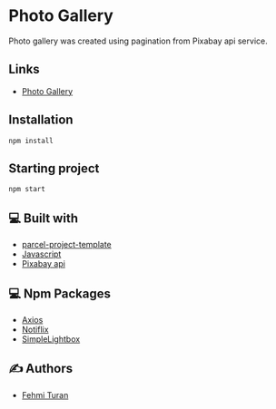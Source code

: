 # Photo Gallery
<!-- ![](https://github.com/fehmituran/goit-js-hw-11/blob/main/src/img/photogallery.gif) -->


Photo gallery was created using pagination from Pixabay api service.

## Links

- [Photo Gallery](https://fehmituran.github.io/goit-js-hw-11/)

## Installation

```
npm install
```

## Starting project

```
npm start
```  


## :computer: Built with

- [parcel-project-template](https://github.com/goitacademy/parcel-project-template)
- [Javascript](https://javascript.info/)
- [Pixabay api](https://pixabay.com/api/docs/)


## :computer: Npm Packages

- [Axios](https://axios-http.com/)
- [Notiflix](https://github.com/notiflix/Notiflix#readme)
- [SimpleLightbox](https://simplelightbox.com/)

## :writing_hand: Authors

- [Fehmi Turan](https://github.com/fehmituran)
